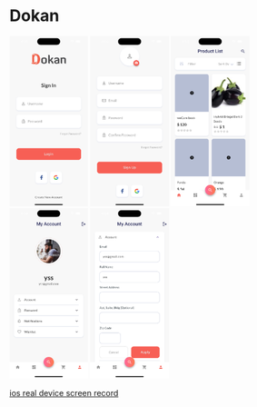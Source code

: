 # Dokan

<img src="https://raw.githubusercontent.com/shamrat1/wd_dokan_flutter/main/media/login.png" height='300px'>
<img src="https://raw.githubusercontent.com/shamrat1/wd_dokan_flutter/main/media/signup.png" height='300px'>
<img src="https://raw.githubusercontent.com/shamrat1/wd_dokan_flutter/main/media/image-1.png" height='300px'>
<img src="https://raw.githubusercontent.com/shamrat1/wd_dokan_flutter/main/media/image-2.png" height='300px'>
<img src="https://raw.githubusercontent.com/shamrat1/wd_dokan_flutter/main/media/image-3.png" height='300px'>


<a href="https://raw.githubusercontent.com/shamrat1/wd_dokan_flutter/main/media/screen_record_ios.mp4">ios real device screen record</a>
